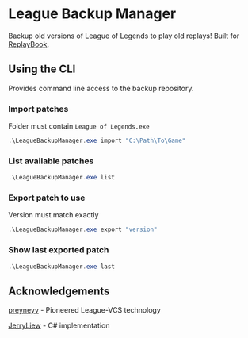 # League Backup Manager

Backup old versions of League of Legends to play old replays! Built for [ReplayBook](https://github.com/fraxiinus/ReplayBook).

## Using the CLI

Provides command line access to the backup repository.

### Import patches

Folder must contain `League of Legends.exe`

```powershell
.\LeagueBackupManager.exe import "C:\Path\To\Game"
```

### List available patches

```powershell
.\LeagueBackupManager.exe list
```

### Export patch to use

Version must match exactly

```powershell
.\LeagueBackupManager.exe export "version"
```

### Show last exported patch

```powershell
.\LeagueBackupManager.exe last
```

## Acknowledgements

[preyneyv](https://github.com/preyneyv/league-vcs) - Pioneered League-VCS technology

[JerryLiew](https://github.com/JerryLiew/LOL-VCS) - C# implementation
